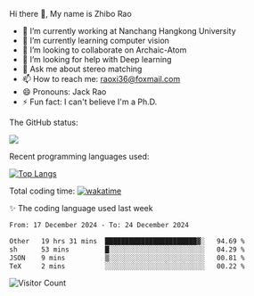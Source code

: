 Hi there 👋, My name is Zhibo Rao
- 🔭 I’m currently working at Nanchang Hangkong University
- 🌱 I’m currently learning computer vision
- 👯 I’m looking to collaborate on Archaic-Atom
- 🤔 I’m looking for help with Deep learning
- 💬 Ask me about stereo matching
- 📫 How to reach me: raoxi36@foxmail.com
- 😄 Pronouns: Jack Rao
- ⚡ Fun fact: I can't believe I'm a Ph.D.

The GitHub status:

![](https://github-readme-stats.vercel.app/api?username=ZhiboRao)

Recent programming languages used:

[![Top Langs](https://github-readme-stats.vercel.app/api/top-langs/?username=ZhiboRao&layout=compact)](https://github.com/anuraghazra/github-readme-stats)

Total coding time: [![wakatime](https://wakatime.com/badge/user/51ec5ec7-4742-4243-9eea-732ade32c0b7.svg)](https://wakatime.com/@51ec5ec7-4742-4243-9eea-732ade32c0b7)

✨ The coding language used last week 
<!--START_SECTION:waka-->

```txt
From: 17 December 2024 - To: 24 December 2024

Other   19 hrs 31 mins  ███████████████████████▓░   94.69 %
sh      53 mins         █░░░░░░░░░░░░░░░░░░░░░░░░   04.29 %
JSON    9 mins          ▒░░░░░░░░░░░░░░░░░░░░░░░░   00.81 %
TeX     2 mins          ░░░░░░░░░░░░░░░░░░░░░░░░░   00.22 %
```

<!--END_SECTION:waka-->

![Visitor Count](https://profile-counter.glitch.me/Raohaocheng/count.svg)
